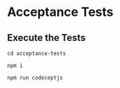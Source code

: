 # Acceptance Tests

## Execute the Tests
```
cd acceptance-tests
```

```
npm i
```

```
npm run codeceptjs 
```